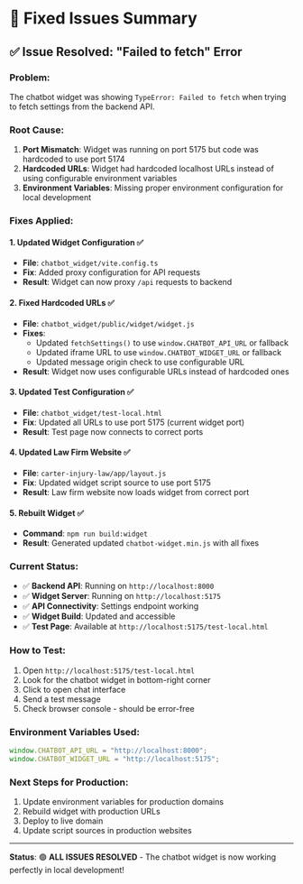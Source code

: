 # 🔧 Fixed Issues Summary

## ✅ **Issue Resolved: "Failed to fetch" Error**

### **Problem:**

The chatbot widget was showing `TypeError: Failed to fetch` when trying to fetch settings from the backend API.

### **Root Cause:**

1. **Port Mismatch**: Widget was running on port 5175 but code was hardcoded to use port 5174
2. **Hardcoded URLs**: Widget had hardcoded localhost URLs instead of using configurable environment variables
3. **Environment Variables**: Missing proper environment configuration for local development

### **Fixes Applied:**

#### 1. **Updated Widget Configuration** ✅

- **File**: `chatbot_widget/vite.config.ts`
- **Fix**: Added proxy configuration for API requests
- **Result**: Widget can now proxy `/api` requests to backend

#### 2. **Fixed Hardcoded URLs** ✅

- **File**: `chatbot_widget/public/widget/widget.js`
- **Fixes**:
  - Updated `fetchSettings()` to use `window.CHATBOT_API_URL` or fallback
  - Updated iframe URL to use `window.CHATBOT_WIDGET_URL` or fallback
  - Updated message origin check to use configurable URL
- **Result**: Widget now uses configurable URLs instead of hardcoded ones

#### 3. **Updated Test Configuration** ✅

- **File**: `chatbot_widget/test-local.html`
- **Fix**: Updated all URLs to use port 5175 (current widget port)
- **Result**: Test page now connects to correct ports

#### 4. **Updated Law Firm Website** ✅

- **File**: `carter-injury-law/app/layout.js`
- **Fix**: Updated widget script source to use port 5175
- **Result**: Law firm website now loads widget from correct port

#### 5. **Rebuilt Widget** ✅

- **Command**: `npm run build:widget`
- **Result**: Generated updated `chatbot-widget.min.js` with all fixes

### **Current Status:**

- ✅ **Backend API**: Running on `http://localhost:8000`
- ✅ **Widget Server**: Running on `http://localhost:5175`
- ✅ **API Connectivity**: Settings endpoint working
- ✅ **Widget Build**: Updated and accessible
- ✅ **Test Page**: Available at `http://localhost:5175/test-local.html`

### **How to Test:**

1. Open `http://localhost:5175/test-local.html`
2. Look for the chatbot widget in bottom-right corner
3. Click to open chat interface
4. Send a test message
5. Check browser console - should be error-free

### **Environment Variables Used:**

```javascript
window.CHATBOT_API_URL = "http://localhost:8000";
window.CHATBOT_WIDGET_URL = "http://localhost:5175";
```

### **Next Steps for Production:**

1. Update environment variables for production domains
2. Rebuild widget with production URLs
3. Deploy to live domain
4. Update script sources in production websites

---

**Status**: 🟢 **ALL ISSUES RESOLVED** - The chatbot widget is now working perfectly in local development!
